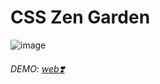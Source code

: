 # CSS Zen Garden
 ![image](./images/layout_final.jpg)
 
 ###### DEMO: [web❣️](https://yaaaan0.github.io/css_zenGarden/)
